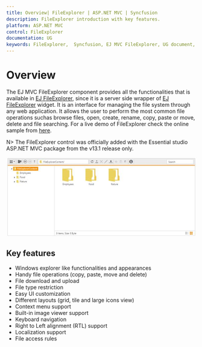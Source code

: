 ```yaml
---
title: Overview| FileExplorer | ASP.NET MVC | Syncfusion
description: FileExplorer introduction with key features.
platform: ASP.NET MVC
control: FileExplorer
documentation: UG
keywords: FileExplorer,  Syncfusion, EJ MVC FileExplorer, UG document, Overview
---
```


# Overview

The EJ MVC FileExplorer component provides all the functionalities that is available in [EJ FileExplorer](http://help.syncfusion.com/js/fileexplorer/overview#), since it is a server side wrapper of [EJ FileExplorer](http://help.syncfusion.com/js/fileexplorer/overview#) widget. It is an interface for managing the file system through any web application. It allows the user to perform the most common file operations suchas browse files, open, create, rename, copy, paste or move, delete and file searching.
For a live demo of FileExplorer check the online sample from [here](http://mvc.syncfusion.com/demos/web/fileexplorer/default#).

N> The FileExplorer control was officially added with the Essential studio ASP.NET MVC package from the v13.1 release only.

![](Overview_images/Overview_img1.jpeg)

## Key features

* Windows explorer like functionalities and appearances
* Handy file operations (copy, paste, move and delete)
* File download and upload
* File type restriction
* Easy UI customization
* Different layouts (grid, tile and large icons view)
* Context menu support
* Built-in image viewer support
* Keyboard navigation
* Right to Left alignment (RTL) support
* Localization support
* File access rules
